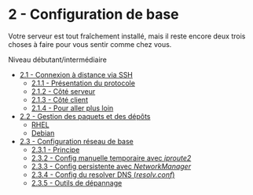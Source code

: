 # 2 - Configuration de base
Votre serveur est tout fraîchement installé, mais il reste encore deux trois choses à faire pour vous sentir comme chez vous.

Niveau débutant/intermédiaire

+ [2.1 - Connexion à distance via SSH](ssh.md)
    - [2.1.1 - Présentation du protocole](ssh.md#211-présentation-du-protocole)
    - [2.1.2 - Côté serveur](ssh.md#212-côté-serveur)
    - [2.1.3 - Côté client](ssh.md#213-côté-client)
    - [2.1.4 - Pour aller plus loin](ssh.md#214-pour-aller-plus-loin)
+ [2.2 - Gestion des paquets et des dépôts](packages.md)
    - [RHEL](packages.md#rhel)
    - [Debian](packages.md#debian)
+ [2.3 - Configuration réseau de base](rozo.md)
    - [2.3.1 - Principe](rozo.md#231---principe)
    - [2.3.2 - Config manuelle temporaire avec *iproute2*](rozo.md#232---config-manuelle-temporaire-avec-iproute2)
    - [2.3.3 - Config persistente avec *NetworkManager*](rozo.md#233---config-persistente-avec-networkmanager)
    - [2.3.4 - Config du resolver DNS (*resolv.conf*)](rozo.md#234---config-du-resolver-dns-avec-resolvconf)
    - [2.3.5 - Outils de dépannage](rozo.md#235---outils-de-dépannage)